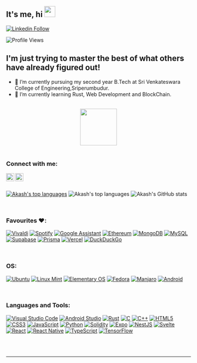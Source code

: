 
<!--
**Akash-Manikandan/Akash-Manikandan** is a ✨ _special_ ✨ repository because its `README.md` (this file) appears on your GitHub profile.

Here are some ideas to get you started:

- 🔭 I’m currently working on ...
- 🌱 I’m currently learning ...
- 👯 I’m looking to collaborate on ...
- 🤔 I’m looking for help with ...
- 💬 Ask me about ...
- 📫 How to reach me: ...
- 😄 Pronouns: ...
- ⚡ Fun fact: ...
-->
## It's me, hi <img src="https://raw.githubusercontent.com/MartinHeinz/MartinHeinz/master/wave.gif" width="30px" height="30px">


[![Linkedin Follow](https://img.shields.io/badge/Linkedin-Profile-blue)](https://www.linkedin.com/in/akash-m-ba9765202)

<p> <img src="https://komarev.com/ghpvc/?username=Akash-Manikandan&label=Profile Views&color=green&style=plastic" alt="Profile Views" /> </p>

## I'm just trying to master the best of what others have already figured out!

- 🔭 I’m currently pursuing my second year B.Tech at Sri Venkateswara College of Engineering,Sriperumbudur.
- 🌱 I’m currently learning Rust, Web Development and BlockChain. 

<br />

<div id="header" align="center">
  <img src="https://media.giphy.com/media/M9gbBd9nbDrOTu1Mqx/giphy.gif" width="100"/>
</div>

<br />

### Connect with me:


[<img align="left" alt="Twitter" width="22px" src="https://cdn.jsdelivr.net/npm/simple-icons@v3/icons/twitter.svg" />][twitter]
[<img align="left" alt="LinkedIn" width="22px" src="https://cdn.jsdelivr.net/npm/simple-icons@v3/icons/linkedin.svg" />][linkedin]




<br />
<br />


[![Akash's top languages](https://github-readme-stats.vercel.app/api/top-langs/?username=Akash-Manikandan&theme=blue-green)](https://github.com/anuraghazra/github-readme-stats)
![Akash's top languages](https://github-readme-stats.vercel.app/api/top-langs/?username=Akash-Manikandan&theme=blue-green&layout=compact)
![Akash's GitHub stats](https://github-readme-stats.vercel.app/api?username=Akash-Manikandan&show_icons=true&theme=synthwave)

<br />

### Favourites ❤️:


[![Vivaldi](https://img.shields.io/badge/Vivaldi-EF3939?style=for-the-badge&logo=Vivaldi&logoColor=white)][Vivaldi]
[![Spotify](https://img.shields.io/badge/Spotify-1ED760?style=for-the-badge&logo=spotify&logoColor=white)][Spotify]
[![Google Assistant](https://img.shields.io/badge/google%20assistant-4285F4?style=for-the-badge&logo=google%20assistant&logoColor=white)][GAssistant]
[![Ethereum](https://img.shields.io/badge/Ethereum-3C3C3D?style=for-the-badge&logo=Ethereum&logoColor=white)][Ethereum]
[![MongoDB](https://img.shields.io/badge/MongoDB-%234ea94b.svg?style=for-the-badge&logo=mongodb&logoColor=white)][MongoDB]
[![MySQL](https://img.shields.io/badge/mysql-%2300f.svg?style=for-the-badge&logo=mysql&logoColor=white)][MySQL]
[![Supabase](https://img.shields.io/badge/Supabase-3ECF8E?style=for-the-badge&logo=supabase&logoColor=white)][Supabase]
[![Prisma](https://img.shields.io/badge/Prisma-3982CE?style=for-the-badge&logo=Prisma&logoColor=white)][prisma]
[![Vercel](https://img.shields.io/badge/vercel-%23000000.svg?style=for-the-badge&logo=vercel&logoColor=white)][Vercel]
[![DuckDuckGo](https://img.shields.io/badge/DuckDuckGo-DE5833?style=for-the-badge&logo=DuckDuckGo&logoColor=white)][DuckDuckGo]


<br />

### OS:


[![Ubuntu](https://img.shields.io/badge/Ubuntu-E95420?style=for-the-badge&logo=ubuntu&logoColor=white)][Ubuntu]
[![Linux Mint](https://img.shields.io/badge/Linux%20Mint-87CF3E?style=for-the-badge&logo=Linux%20Mint&logoColor=white)][Linux Mint]
[![Elementary OS](https://img.shields.io/badge/-elementary%20OS-black?style=for-the-badge&logo=elementary&logoColor=white)][Elementary OS]
[![Fedora](https://img.shields.io/badge/Fedora-294172?style=for-the-badge&logo=fedora&logoColor=white)][Fedora]
[![Manjaro](https://img.shields.io/badge/Manjaro-35BF5C?style=for-the-badge&logo=Manjaro&logoColor=white)][MA]
[![Android](https://img.shields.io/badge/Android-3DDC84?style=for-the-badge&logo=android&logoColor=white)][Android]


<br/>


### Languages and Tools:


[![Visual Studio Code](https://img.shields.io/badge/Visual%20Studio%20Code-0078d7.svg?style=for-the-badge&logo=visual-studio-code&logoColor=white)][VS]
[![Android Studio](https://img.shields.io/badge/Android%20Studio-3DDC84.svg?style=for-the-badge&logo=android-studio&logoColor=white)][Android Studio]
[![Rust](https://img.shields.io/badge/rust-%23000000.svg?style=for-the-badge&logo=rust&logoColor=white)][rust]
[![C](https://img.shields.io/badge/c-%2300599C.svg?style=for-the-badge&logo=c&logoColor=white)][GCC]
[![C++](https://img.shields.io/badge/c++-%2300599C.svg?style=for-the-badge&logo=c%2B%2B&logoColor=white)][GCC]
[![HTML5](https://img.shields.io/badge/html5-%23E34F26.svg?style=for-the-badge&logo=html5&logoColor=white)][HTML]
[![CSS3](https://img.shields.io/badge/css3-%231572B6.svg?style=for-the-badge&logo=css3&logoColor=white)][CSS]
[![JavaScript](https://img.shields.io/badge/javascript-%23323330.svg?style=for-the-badge&logo=javascript&logoColor=%23F7DF1E)][JS]
[![Python](https://img.shields.io/badge/python-3670A0?style=for-the-badge&logo=python&logoColor=ffdd54)][PY]
[![Solidity](https://img.shields.io/badge/Solidity-%23363636.svg?style=for-the-badge&logo=solidity&logoColor=white)][SOLIDITY]
[![Expo](https://img.shields.io/badge/expo-1C1E24?style=for-the-badge&logo=expo&logoColor=#D04A37)][EXPO]
[![NestJS](https://img.shields.io/badge/nestjs-%23E0234E.svg?style=for-the-badge&logo=nestjs&logoColor=white)][NEST]
[![Svelte](https://img.shields.io/badge/svelte-%23f1413d.svg?style=for-the-badge&logo=svelte&logoColor=white)][SVELTE]
[![React](https://img.shields.io/badge/react-%2320232a.svg?style=for-the-badge&logo=react&logoColor=%2361DAFB)][REACT]
[![React Native](https://img.shields.io/badge/react_native-%2320232a.svg?style=for-the-badge&logo=react&logoColor=%2361DAFB)][NATIVE]
[![TypeScript](https://img.shields.io/badge/typescript-%23007ACC.svg?style=for-the-badge&logo=typescript&logoColor=white)][TS]
[![TensorFlow](https://img.shields.io/badge/TensorFlow-%23FF6F00.svg?style=for-the-badge&logo=TensorFlow&logoColor=white)][TF]

<br />
<br />

---

[twitter]: https://twitter.com/Akash2003M
[linkedin]: https://www.linkedin.com/in/akash-m-ba9765202/
[VS]: https://code.visualstudio.com/
[Android Studio]: https://developer.android.com/studio
[GCC]: https://gcc.gnu.org/
[HTML]: https://html.com/
[CSS]: https://www.w3.org/Style/CSS/Overview.en.html
[JS]: https://www.javascript.com/
[PY]: https://www.python.org/
[TF]: https://www.tensorflow.org/
[SOLIDITY]: https://soliditylang.org/
[Vivaldi]: https://vivaldi.com/
[GAssistant]: https://assistant.google.com/
[Ethereum]: https://ethereum.org/en/
[MongoDB]: https://www.mongodb.com/
[MySQL]: https://www.mysql.com/
[Supabase]: https://supabase.com/
[Vercel]: https://vercel.com/
[Spotify]: https://open.spotify.com/
[DuckDuckGo]: https://duckduckgo.com/
[Elementary OS]: https://elementary.io/
[Linux Mint]: https://www.linuxmint.com/
[Ubuntu]: https://ubuntu.com/
[Android]: https://www.android.com/intl/en_in/
[EXPO]: https://expo.dev/
[NEST]: https://nestjs.com/
[SVELTE]: https://svelte.dev/
[REACT]: https://reactjs.org/
[NATIVE]: https://reactnative.dev/
[TS]: https://www.typescriptlang.org/
[rust]: https://www.rust-lang.org/
[MA]: https://manjaro.org/
[prisma]: https://www.prisma.io/
[Fedora]: https://getfedora.org/
